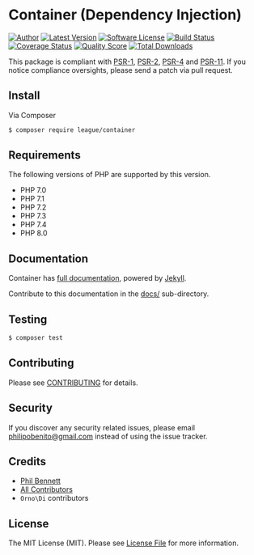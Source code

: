 # Container (Dependency Injection)

[![Author](http://img.shields.io/badge/author-@philipobenito-blue.svg?style=for-the-badge)](https://x.com/philipobenito)
[![Latest Version](https://img.shields.io/github/release/thephpleague/container.svg?style=for-the-badge)](https://github.com/thephpleague/container/releases)
[![Software License](https://img.shields.io/badge/license-MIT-brightgreen.svg?style=for-the-badge)](LICENSE.md)
[![Build Status](https://img.shields.io/github/workflow/status/thephpleague/container/Tests/3.x?style=for-the-badge)](https://github.com/thephpleague/container/actions)
[![Coverage Status](https://img.shields.io/scrutinizer/coverage/g/thephpleague/container.svg?style=for-the-badge)](https://scrutinizer-ci.com/g/thephpleague/container/code-structure)
[![Quality Score](https://img.shields.io/scrutinizer/g/thephpleague/container.svg?style=for-the-badge)](https://scrutinizer-ci.com/g/thephpleague/container)
[![Total Downloads](https://img.shields.io/packagist/dt/league/container.svg?style=for-the-badge)](https://packagist.org/packages/league/container)

This package is compliant with [PSR-1], [PSR-2], [PSR-4] and [PSR-11]. If you notice compliance oversights, please send a patch via pull request.

[PSR-1]: https://github.com/php-fig/fig-standards/blob/master/accepted/PSR-1-basic-coding-standard.md
[PSR-2]: https://github.com/php-fig/fig-standards/blob/master/accepted/PSR-2-coding-style-guide.md
[PSR-4]: https://github.com/php-fig/fig-standards/blob/master/accepted/PSR-4-autoloader.md
[PSR-11]: https://github.com/php-fig/fig-standards/blob/master/accepted/PSR-11-container.md

## Install

Via Composer

``` bash
$ composer require league/container
```

## Requirements

The following versions of PHP are supported by this version.

* PHP 7.0
* PHP 7.1
* PHP 7.2
* PHP 7.3
* PHP 7.4
* PHP 8.0

## Documentation

Container has [full documentation](http://container.thephpleague.com), powered by [Jekyll](http://jekyllrb.com/).

Contribute to this documentation in the [docs/](https://github.com/thephpleague/container/tree/master/docs) sub-directory.

## Testing

``` bash
$ composer test
```

## Contributing

Please see [CONTRIBUTING](https://github.com/thephpleague/container/blob/master/CONTRIBUTING.md) for details.

## Security

If you discover any security related issues, please email philipobenito@gmail.com instead of using the issue tracker.

## Credits

- [Phil Bennett](https://github.com/philipobenito)
- [All Contributors](https://github.com/thephpleague/container/contributors)
- `Orno\Di` contributors

## License

The MIT License (MIT). Please see [License File](https://github.com/thephpleague/container/blob/master/LICENSE.md) for more information.
